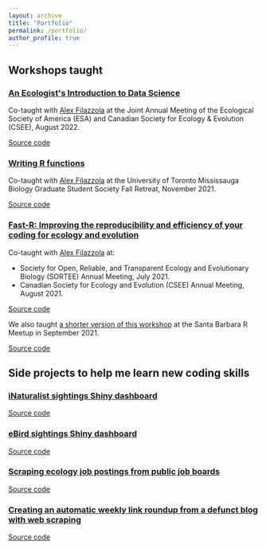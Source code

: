 ```yaml
---
layout: archive
title: "Portfolio"
permalink: /portfolio/
author_profile: true
---
```


## Workshops taught

### [An Ecologist's Introduction to Data Science](https://sbreitbart.github.io/DataSci_for_Ecologists/)

Co-taught with [Alex Filazzola](http://www.filazzola.info/) at the Joint Annual Meeting of the Ecological Society of America (ESA) and Canadian Society for Ecology & Evolution (CSEE), August 2022.

<a href="https://github.com/sbreitbart/DataSci_for_Ecologists" class="btn btn-outline-success" role="button">Source code</a>

### [Writing R functions](https://sbreitbart.github.io/BGSS_Retreat_2021_Workshop/)

Co-taught with [Alex Filazzola](http://www.filazzola.info/) at the University of Toronto Mississauga Biology Graduate Student Society Fall Retreat, November 2021.

<a href="https://github.com/sbreitbart/BGSS_Retreat_2021_Workshop" class="btn btn-outline-success" role="button">Source code</a>

### [Fast-R: Improving the reproducibility and efficiency of your coding for ecology and evolution](https://afilazzola.github.io/FastR/)

Co-taught with [Alex Filazzola](http://www.filazzola.info/) at:

- Society for Open, Reliable, and Transparent Ecology and Evolutionary Biology (SORTEE) Annual Meeting, July 2021.
- Canadian Society for Ecology and Evolution (CSEE) Annual Meeting, August 2021.

<a href="https://github.com/afilazzola/FastR" class="btn btn-outline-success" role="button">Source code</a>


We also taught [a shorter version of this workshop](https://afilazzola.github.io/SBMeetup2021-FastR/) at the Santa Barbara R Meetup in September 2021.

<a href="https://github.com/afilazzola/SBMeetup2021-FastR" class="btn btn-outline-success" role="button">Source code</a>


## Side projects to help me learn new coding skills

### [iNaturalist sightings Shiny dashboard](https://rpubs.com/sbreitbart/inaturalist)

<a href="https://github.com/sbreitbart/iNat_dashboard" class="btn btn-outline-success" role="button">Source code</a>


### [eBird sightings Shiny dashboard](https://spv2p2-sophie-breitbart.shinyapps.io/ebird_dashboard2/)

<a href="https://github.com/sbreitbart/ebird_dash2" class="btn btn-outline-success" role="button">Source code</a>


### [Scraping ecology job postings from public job boards](https://github.com/sbreitbart/job_board_scraping)

<a href="https://github.com/sbreitbart/job_board_scraping" class="btn btn-outline-success" role="button">Source code</a>


### [Creating an automatic weekly link roundup from a defunct blog with web scraping](https://github.com/sbreitbart/scrape_hp)

<a href="https://github.com/sbreitbart/scrape_hp" class="btn btn-outline-success" role="button">Source code</a>
